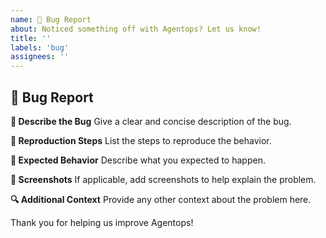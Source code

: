 ```yaml
---
name: 🐛 Bug Report
about: Noticed something off with Agentops? Let us know!
title: ''
labels: 'bug'
assignees: ''
---
```


## 🐛 Bug Report

**🔎 Describe the Bug**
Give a clear and concise description of the bug.

**🔄 Reproduction Steps**
List the steps to reproduce the behavior.

**🙁 Expected Behavior**
Describe what you expected to happen.

**📸 Screenshots**
If applicable, add screenshots to help explain the problem.

**🔍 Additional Context**
Provide any other context about the problem here.

Thank you for helping us improve Agentops!
